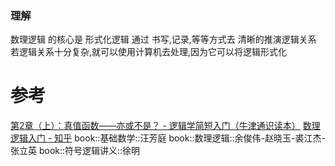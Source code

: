 
### 理解
数理逻辑 的核心是 形式化逻辑
	通过 书写,记录,等等方式去 清晰的推演逻辑关系
	若逻辑关系十分复杂,就可以使用计算机去处理,因为它可以将逻辑形式化
  
# 参考
[第2章（上）：真值函数——亦或不是？ - 逻辑学简短入门（牛津通识读本）](https://wxflogic.gitbook.io/logic/chapter02-1)
[数理逻辑入门 - 知乎](https://www.zhihu.com/column/c_1460761090628415488)
book::基础数学::汪芳庭
book::数理逻辑::余俊伟-赵晓玉-裘江杰-张立英
book::符号逻辑讲义::徐明